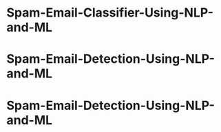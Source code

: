 # Spam-Email-Classifier-Using-NLP-and-ML
# Spam-Email-Detection-Using-NLP-and-ML
# Spam-Email-Detection-Using-NLP-and-ML

